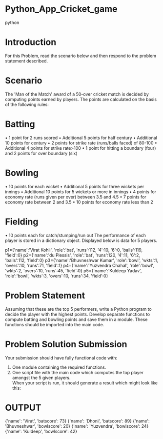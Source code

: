 # Python_App_Cricket_game
python


# Introduction 
For this Problem, read the scenario below and then respond to the problem statement described. 

# Scenario 
The 'Man of the Match' award of a 50-over cricket match is decided by computing points earned by players. 
The points are calculated on the basis of the following rules:


# Batting
• 1 point for 2 runs scored
• Additional 5 points for half century
• Additional 10 points for century
• 2 points for strike rate (runs/balls faced) of 80-100
• Additional 4 points for strike rate>100
• 1 point for hitting a boundary (four) and 2 points for over boundary (six)

# Bowling 
• 10 points for each wicket
• Additional 5 points for three wickets per innings
• Additional 10 points for 5 wickets or more in innings
• 4 points for economy rate (runs given per over) between 3.5 and 4.5 
• 7  points for economy rate between 2 and 3.5
• 10 points for economy rate less than 2

# Fielding 
• 10 points each for catch/stumping/run out The performance of each player is stored in a dictionary object.
Displayed below is data for 5 players.

p1={'name':'Virat Kohli', 'role':'bat', 'runs':112, '4':10, '6':0, 'balls':119, 'field':0} 
 p2={'name':'du Plessis', 'role':'bat', 'runs':120, '4':11, '6':2, 'balls':112, 'field':0} 
 p3={'name':'Bhuvneshwar Kumar', 'role':'bowl', 'wkts':1, 'overs':10, 'runs':71, 'field':1} 
 p4={'name':'Yuzvendra Chahal', 'role':'bowl', 'wkts':2, 'overs':10, 'runs':45, 'field':0} 
 p5={'name':'Kuldeep Yadav', 'role':'bowl', 'wkts':3, 'overs':10, 'runs':34, 'field':0} 
 
 
 # Problem Statement
 Assuming that these are the top 5 performers, write a Python program to decide the player with the highest points. 
 Develop separate functions to compute batting and bowling points and save them in a module. 
 These functions should be imported into the main code. 
 
# Problem Solution Submission 
 Your submission should have fully functional code with: 
 1. One module containing the required functions. 
 2. One script file with the main code which computes the top player amongst the 5 given players.  
When your script is run, it should generate a result which might look like this: 
# OUTPUT
{'name': 'Virat', 'batscore': 73} 
{'name': 'Dhoni', 'batscore': 89} 
{'name': 'Bhuvneshwar', 'bowlscore': 20} 
{'name': 'Yuzvendra', 'bowlscore': 24} 
{'name': 'Kuldeep', 'bowlscore': 42} 
>>>   
